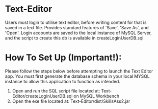 # Text-Editor
Users must login to utilise text editor, before writing content for that is saved in a text file. Provides standard features of 'Save', 'Save As', and 'Open'. Login accounts are saved to the local instance of MySQL Server, and the script to create this db is available in createLoginUserDB.sql

# How To Set Up (Important!):
Please follow the steps below before attempting to launch the Text Editor app. You must first generate the database schema in your local MYSQL instance to allow this application to function as intended.  

1. Open and run the SQL script file located at: Text-Editor/createLoginUserDB.sql on MySQL Workbench 
2. Open the exe file located at: Text-Editor/dist/SkillsAss2.jar 
